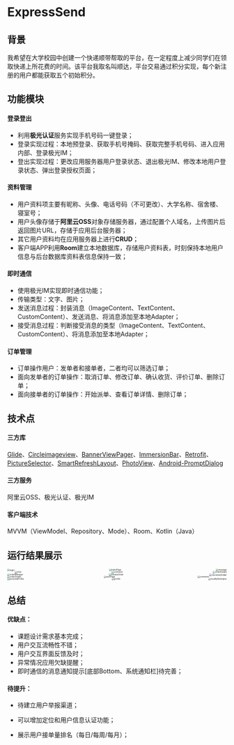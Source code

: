 # ExpressSend

## 背景

我希望在大学校园中创建一个快递顺带帮取的平台，在一定程度上减少同学们在领取快递上所花费的时间。该平台我取名叫顺达，平台交易通过积分实现，每个新注册的用户都能获取五个初始积分。

## 功能模块

#### 登录登出

* 利用**极光认证**服务实现手机号码一键登录；
* 登录实现过程：本地预登录、获取手机号掩码、获取完整手机号码、进入应用内部、登录极光IM；
* 登出实现过程：更改应用服务器用户登录状态、退出极光IM、修改本地用户登录状态、弹出登录授权页面；

#### 资料管理

* 用户资料项主要有昵称、头像、电话号码（不可更改）、大学名称、宿舍楼、寝室号；
* 用户头像存储于**阿里云OSS**对象存储服务器，通过配置个人域名，上传图片后返回图片URL，存储于应用后台服务器；
* 其它用户资料均在应用服务器上进行**CRUD**；
* 客户端APP利用**Room**建立本地数据库，存储用户资料表，时刻保持本地用户信息与后台数据库资料表信息保持一致；

#### 即时通信

* 使用极光IM实现即时通信功能；
* 传输类型：文字、图片；
* 发送消息过程：封装消息（ImageContent、TextContent、CustomContent）、发送消息、将消息添加至本地Adapter；
* 接受消息过程：判断接受消息的类型（ImageContent、TextContent、CustomContent）、将消息添加至本地Adapter；

#### 订单管理

* 订单操作用户：发单者和接单者，二者均可以筛选订单；
* 面向发单者的订单操作：取消订单、修改订单、确认收货、评价订单、删除订单；
* 面向接单者的订单操作：开始派单、查看订单详情、删除订单；

## 技术点

#### 三方库

[Glide](https://github.com/bumptech/glide)、[Circleimageview](https://github.com/hdodenhof/CircleImageView)、[BannerViewPager](https://github.com/zhpanvip/BannerViewPager)、[ImmersionBar](https://github.com/gyf-dev/ImmersionBar)、[Retrofit](https://github.com/square/retrofit)、[PictureSelector](https://github.com/labmem005/PictureSelector)、[SmartRefreshLayout](https://github.com/scwang90/SmartRefreshLayout)、[PhotoView](https://github.com/wanglu1209/PhotoViewer)、[Android-PromptDialog](https://github.com/limxing/Android-PromptDialog)

#### 三方服务

阿里云OSS、极光认证、极光IM

#### 客户端技术

MVVM（ViewModel、Repository、Mode）、Room、Kotlin（Java）

## 运行结果展示

<div style="text-align: center">                     
  <img src="https://i.loli.net/2021/05/18/G9RVjlbc13YKTCx.jpg" alt="login" style="zoom:34%;" align="left"/>
  <img src="https://i.loli.net/2021/05/18/FXrmnpZ6eYAo4Lf.png" alt="indexPage" style="zoom:33%;"/>
  <img src="https://i.loli.net/2021/05/18/HsuRWaOk67A4Vvc.png" alt="message" style="zoom:33%;" align="right" />
</div>

<div style="text-align: center">
  <img src="https://i.loli.net/2021/05/18/gj9ELJcAFPwVvdI.png" alt="chat" style="zoom:33%;" align="left"/>                       	 <img src="https://i.loli.net/2021/05/18/1PMoZC7wsUcL5fG.png" alt="comment" style="zoom:33%;" />
  <img src="https://i.loli.net/2021/05/18/fZz9tVTkiRWlB38.png" alt="orderDetails" style="zoom:33%;" align="right"/>
</div>

<div style="text-align: center">
  <img src="https://i.loli.net/2021/05/18/AlIfJyz9dKubSRw.png" alt="orderManager" style="zoom:33%;" align="left"/>
  <img src="https://i.loli.net/2021/05/18/4jDItxs7ReFBXkw.png" alt="releaseOrder" style="zoom:33%;" />
  <img src="https://i.loli.net/2021/05/18/BpYPoicjSszahLJ.jpg" alt="receiveOrder" style="zoom:39%;" align="right"/>
</div>

<div style="text-align: center">
  <img src="https://i.loli.net/2021/05/18/fZz9tVTkiRWlB38.png" alt="orderDetails" style="zoom:33%;" align="left"/>
  <img src="https://i.loli.net/2021/05/18/BiWIGmPThVqXQc2.png" alt="userPage" style="zoom:33%;" />
  <img src="https://i.loli.net/2021/05/18/1PMoZC7wsUcL5fG.png" alt="comment" style="zoom:33%;" align="right"/>
</div>

<div style="text-align: center">
  <img src="https://i.loli.net/2021/05/18/sqJKHZCaldN5kj4.png" alt="personalProfile" style="zoom:33%;" align="left"/>
  <img src="https://i.loli.net/2021/05/18/VeanFXEcpQYOPUB.png" alt="profile" style="zoom:33%;" />
  <img src="https://i.loli.net/2021/05/18/yZikKbtswJ8rWpE.png" alt="modifyNickname" style="zoom:33%;" align="right"/>
</div>

## 总结

#### 优缺点：

* 课题设计需求基本完成；
* 用户交互流畅性不错；
* 用户交互界面反馈及时；
* 异常情况应用欠缺提醒；
* 即时通信的消息通知提示[底部Bottom、系统通知栏]待完善；

#### 待提升：

* 待建立用户举报渠道；

* 可以增加定位和用户信息认证功能；
* 展示用户接单量排名（每日/每周/每月）；
